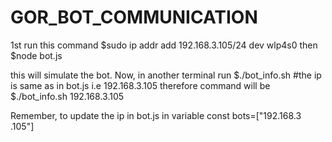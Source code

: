 # GOR_BOT_COMMUNICATION

1st run this command
$sudo ip addr add 192.168.3.105/24 dev wlp4s0
then 
$node bot.js

this will simulate the bot.
Now, in another terminal run
$./bot_info.sh <ip of the bot> 
#the ip is same as in bot.js i.e 192.168.3.105
therefore command will be
$./bot_info.sh 192.168.3.105

Remember, to update the ip in bot.js in variable const bots=["192.168.3
.105"]

